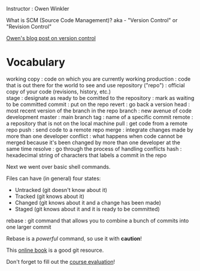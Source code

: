 Instructor
: Owen Winkler

What is SCM (Source Code Management)? 
aka - "Version Control" or "Revision Control"

[Owen's blog post on version control](http://redalt.com/5-reasons-you-should-be-using-version-control "5 Reasons You Should Be Using Version Control")

# Vocabulary

working copy
: code on which you are currently working
production
: code that is out there for the world to see and use
repository ("repo")
: official copy of your code (revisions, history, etc.)  
stage
: designate as ready to be comitted to the repository
: mark as waiting to be committed
commit
: put on the repo
revert
: go back a version
head
: most recent version of the branch in the repo
branch
: new avenue of code development
master
: main branch
tag
: name of a specific commit
remote
: a repository that is not on the local machine
pull
: get code from a remote repo
push
: send code to a remote repo
merge
: integrate changes made by more than one developer
conflict
: what happens when code cannot be merged because it's been changed by more than one developer at the same time
resolve
: go through the process of handling conflicts
hash
: hexadecimal string of characters that labels a commit in the repo

Next we went over basic shell commands.

Files can have (in general) four states: 
- Untracked (git doesn't know about it)
- Tracked (git knows about it)
- Changed (git knows about it and a change has been made)
- Staged (git knows about it and it is ready to be committed)

rebase
: git command that allows you to combine a bunch of commits into one larger commit

Rebase is a *powerful* command, so use it with **caution**!

This [online book](http://git-scm.com/book "Pro Git") is a good git resource.

Don't forget to fill out the [course evaluation](ph.ly/gdi-scm "Source Control Management Feedback")!